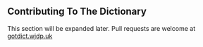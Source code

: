 ---
---
<a id="contributing" name="contributing"></a>

## Contributing To The Dictionary

This section will be expanded later. Pull requests are welcome at [gotdict.wjdp.uk](http://gotdict.wjdp.uk)
